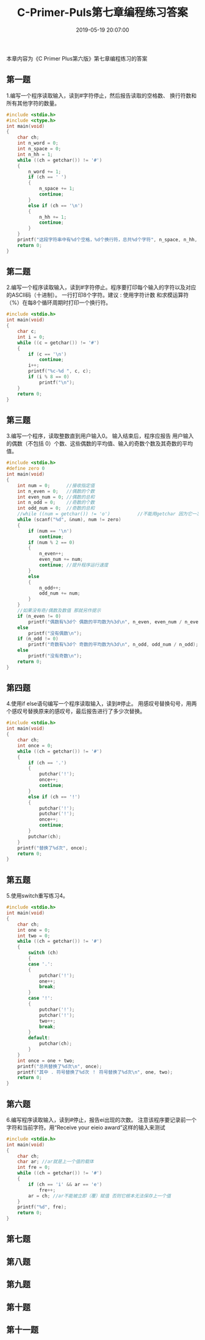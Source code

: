 ﻿---
title: C-Primer-Puls第七章编程练习答案
date: 2019-05-19 20:07:00
tags: [C语言,答案]
categories: 代码
---



本章内容为《C Primer Plus第六版》第七章编程练习的答案


## 第一题

1.编写一个程序读取输入，读到#字符停止，然后报告读取的空格数、 换行符数和所有其他字符的数量。

``` c
#include <stdio.h>
#include <ctype.h>
int main(void)
{
    char ch;
    int n_word = 0;
    int n_space = 0;
    int n_hh = 1;
    while ((ch = getchar()) != '#')
    {
        n_word += 1;
        if (ch == ' ')
        {
            n_space += 1;
            continue;
        }
        else if (ch == '\n')
        {
            n_hh += 1;
            continue;
        }
    }
    printf("这段字符串中有%d个空格，%d个换行符，总共%d个字符", n_space, n_hh, n_word);
    return 0;
}
```

<!--more-->

## 第二题


2.编写一个程序读取输入，读到#字符停止。程序要打印每个输入的字符以及对应的ASCII码（十进制）。
一行打印8个字符。建议 : 使用字符计数 和求模运算符（%）在每8个循环周期时打印一个换行符。

``` c
#include <stdio.h>
int main(void)
{
    char c;
    int i = 0;
    while ((c = getchar()) != '#')
    {
        if (c == '\n')
            continue;
        i++;
        printf("%c-%d ", c, c);
        if (i % 8 == 0)
            printf("\n");
    }
    return 0;
}
```


## 第三题

3.编写一个程序，读取整数直到用户输入0。
输入结束后，程序应报告 用户输入的偶数（不包括 0）个数、这些偶数的平均值、输入的奇数个数及其奇数的平均值。

``` c
#include <stdio.h>
#define zero 0
int main(void)
{
    int num = 0;      //接收指定值
    int n_even = 0;   //偶数的个数
    int even_num = 0; //偶数的总和
    int n_odd = 0;    //奇数的个数
    int odd_num = 0;  //奇数的总和
    //while ((num = getchar()) != 'o')			//不能用getchar 因为它一次只会吃一个字符
    while (scanf("%d", &num), num != zero)
    {
        if (num == '\n')
            continue;
        if (num % 2 == 0)
        {
            n_even++;
            even_num += num;
            continue; //提升程序运行速度
        }
        else
        {
            n_odd++;
            odd_num += num;
        }
    }
    //如果没有奇/偶数及数值 那就另作提示
    if (n_even != 0)
        printf("偶数有%3d个 偶数的平均数为%3d\n", n_even, even_num / n_even);
    else
        printf("没有偶数\n");
    if (n_odd != 0)
        printf("奇数有%3d个 奇数的平均数为%3d\n", n_odd, odd_num / n_odd);
    else
        printf("没有奇数\n");
    return 0;
}
```

## 第四题

4.使用if else语句编写一个程序读取输入，读到#停止。
用感叹号替换句号，用两个感叹号替换原来的感叹号，最后报告进行了多少次替换。

``` c
#include <stdio.h>
int main(void)
{
    char ch;
    int once = 0;
    while ((ch = getchar()) != '#')
    {
        if (ch == '.')
        {
            putchar('!');
            once++;
            continue;
        }
        else if (ch == '!')
        {
            putchar('!');
            putchar('!');
            once++;
            continue;
        }
        putchar(ch);
    }
    printf("替换了%d次", once);
    return 0;
}
```

## 第五题

5.使用switch重写练习4。

``` c
#include <stdio.h>
int main(void)
{
    char ch;
    int one = 0;
    int two = 0;
    while ((ch = getchar()) != '#')
    {
        switch (ch)
        {
        case '.':
        {
            putchar('!');
            one++;
            break;
        }
        case '!':
        {
            putchar('!');
            putchar('!');
            two++;
            break;
        }
        default:
            putchar(ch);
        }
    }
    int once = one + two;
    printf("总共替换了%d次\n", once);
    printf("其中 . 符号替换了%d次 ！ 符号替换了%d次\n", one, two);
    return 0;
}
```

## 第六题


6.编写程序读取输入，读到#停止，报告ei出现的次数。
注意该程序要记录前一个字符和当前字符。用“Receive your eieio award”这样的输入来测试

``` c
#include <stdio.h>
int main(void)
{
    char ch;
    char ar; //ar就是上一个值的载体
    int fre = 0;
    while ((ch = getchar()) != '#')
    {
        if (ch == 'i' && ar == 'e')
            fre++;
        ar = ch; //ar不能被立即（覆）赋值 否则它根本无法保存上一个值
    }
    printf("%d", fre);
    return 0;
}
```



## 第七题
## 第八题
## 第九题
## 第十题
## 第十一题